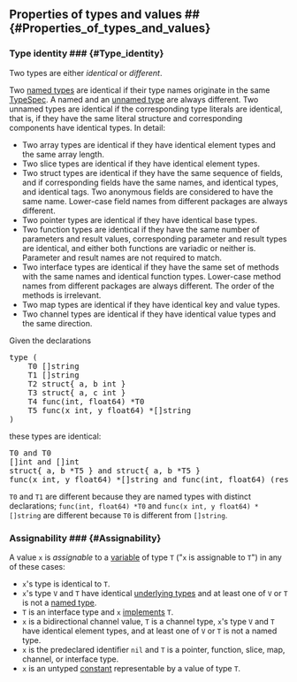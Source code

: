 ## Properties of types and values ## {#Properties_of_types_and_values}

### Type identity ### {#Type_identity}

Two types are either _identical_ or _different_.

Two [named types](#Types) are identical if their type names originate in the same [TypeSpec](#Type_declarations). A named and an [unnamed type](#Types) are always different. Two unnamed types are identical if the corresponding type literals are identical, that is, if they have the same literal structure and corresponding components have identical types. In detail:

*   Two array types are identical if they have identical element types and the same array length.
*   Two slice types are identical if they have identical element types.
*   Two struct types are identical if they have the same sequence of fields, and if corresponding fields have the same names, and identical types, and identical tags. Two anonymous fields are considered to have the same name. Lower-case field names from different packages are always different.
*   Two pointer types are identical if they have identical base types.
*   Two function types are identical if they have the same number of parameters and result values, corresponding parameter and result types are identical, and either both functions are variadic or neither is. Parameter and result names are not required to match.
*   Two interface types are identical if they have the same set of methods with the same names and identical function types. Lower-case method names from different packages are always different. The order of the methods is irrelevant.
*   Two map types are identical if they have identical key and value types.
*   Two channel types are identical if they have identical value types and the same direction.

Given the declarations

<pre>type (
	T0 []string
	T1 []string
	T2 struct{ a, b int }
	T3 struct{ a, c int }
	T4 func(int, float64) *T0
	T5 func(x int, y float64) *[]string
)
</pre>

these types are identical:

<pre>T0 and T0
[]int and []int
struct{ a, b *T5 } and struct{ a, b *T5 }
func(x int, y float64) *[]string and func(int, float64) (result *[]string)
</pre>

`T0` and `T1` are different because they are named types with distinct declarations; `func(int, float64) *T0` and `func(x int, y float64) *[]string` are different because `T0` is different from `[]string`.

### Assignability ### {#Assignability}

A value `x` is _assignable_ to a [variable](#Variables) of type `T` ("`x` is assignable to `T`") in any of these cases:

*   `x`'s type is identical to `T`.
*   `x`'s type `V` and `T` have identical [underlying types](#Types) and at least one of `V` or `T` is not a [named type](#Types).
*   `T` is an interface type and `x` [implements](#Interface_types) `T`.
*   `x` is a bidirectional channel value, `T` is a channel type, `x`'s type `V` and `T` have identical element types, and at least one of `V` or `T` is not a named type.
*   `x` is the predeclared identifier `nil` and `T` is a pointer, function, slice, map, channel, or interface type.
*   `x` is an untyped [constant](#Constants) representable by a value of type `T`.
